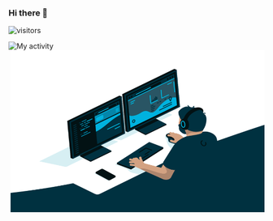 ### Hi there 👋
![visitors](https://visitor-badge.glitch.me/badge?page_id=Monster-007.Monster-007)
<!--


Here are some ideas to get you started:

- 🔭 I’m currently working on ...
- 🌱 I’m currently learning ...
- 👯 I’m looking to collaborate on ...
- 🤔 I’m looking for help with ...
- 💬 Ask me about ...
- 📫 How to reach me: ...
- 😄 Pronouns: ...
- ⚡ Fun fact: ...
-->
![My activity](https://github-readme-stats.vercel.app/api?username=Monster-007&show_icons=true&theme=aura)
<img align="right" alt="GIF" src="https://github.com/Monster-007/Monster-007/blob/master/code.gif?raw=true" width="500" height="320" />
